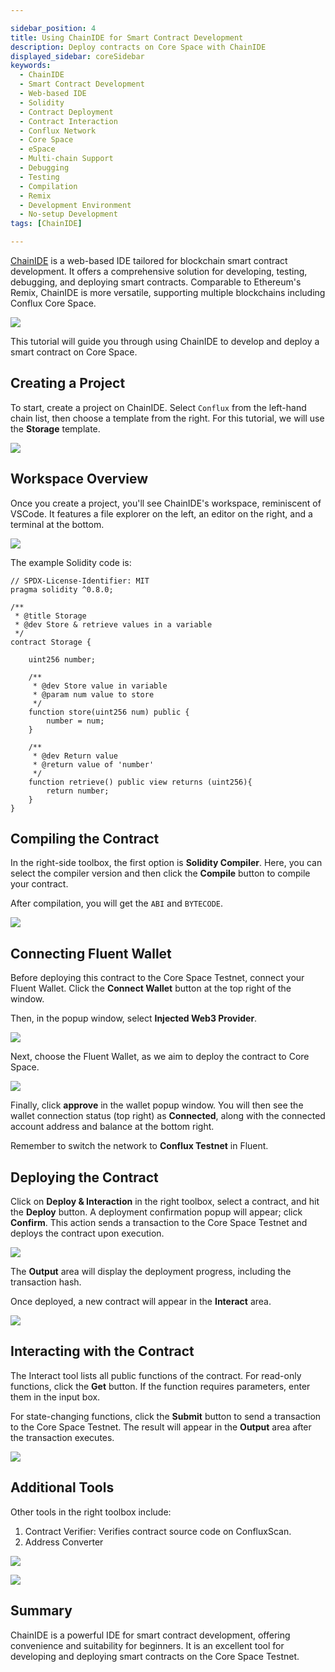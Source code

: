 ```yaml
---

sidebar_position: 4
title: Using ChainIDE for Smart Contract Development
description: Deploy contracts on Core Space with ChainIDE
displayed_sidebar: coreSidebar
keywords:
  - ChainIDE
  - Smart Contract Development
  - Web-based IDE
  - Solidity
  - Contract Deployment
  - Contract Interaction
  - Conflux Network
  - Core Space
  - eSpace
  - Multi-chain Support
  - Debugging
  - Testing
  - Compilation
  - Remix
  - Development Environment
  - No-setup Development
tags: [ChainIDE]

---
```


[ChainIDE](https://chainide.com/) is a web-based IDE tailored for blockchain smart contract development. It offers a comprehensive solution for developing, testing, debugging, and deploying smart contracts. Comparable to Ethereum's Remix, ChainIDE is more versatile, supporting multiple blockchains including Conflux Core Space.

![](./imgs/chainide/chainide.png)

This tutorial will guide you through using ChainIDE to develop and deploy a smart contract on Core Space.

## Creating a Project

To start, create a project on ChainIDE. Select `Conflux` from the left-hand chain list, then choose a template from the right. For this tutorial, we will use the **Storage** template.

![](./imgs/chainide/create-project.png)

## Workspace Overview

Once you create a project, you'll see ChainIDE's workspace, reminiscent of VSCode. It features a file explorer on the left, an editor on the right, and a terminal at the bottom.

![](./imgs/chainide/overview.jpg)

The example Solidity code is:

```solidity
// SPDX-License-Identifier: MIT
pragma solidity ^0.8.0;

/**
 * @title Storage
 * @dev Store & retrieve values in a variable
 */
contract Storage {

    uint256 number;

    /**
     * @dev Store value in variable
     * @param num value to store
     */
    function store(uint256 num) public {
        number = num;
    }

    /**
     * @dev Return value 
     * @return value of 'number'
     */
    function retrieve() public view returns (uint256){
        return number;
    }
}

```

## Compiling the Contract

In the right-side toolbox, the first option is **Solidity Compiler**. Here, you can select the compiler version and then click the **Compile** button to compile your contract.

After compilation, you will get the `ABI` and `BYTECODE`.

![](./imgs/chainide/compile.png)

## Connecting Fluent Wallet

Before deploying this contract to the Core Space Testnet, connect your Fluent Wallet. Click the **Connect Wallet** button at the top right of the window.

Then, in the popup window, select **Injected Web3 Provider**.

![](./imgs/chainide/connect-wallet-1.png)

Next, choose the Fluent Wallet, as we aim to deploy the contract to Core Space.

![](./imgs/chainide/connect-wallet-2.png)

Finally, click **approve** in the wallet popup window. You will then see the wallet connection status (top right) as **Connected**, along with the connected account address and balance at the bottom right.

Remember to switch the network to **Conflux Testnet** in Fluent.

## Deploying the Contract

Click on **Deploy & Interaction** in the right toolbox, select a contract, and hit the **Deploy** button. A deployment confirmation popup will appear; click **Confirm**. This action sends a transaction to the Core Space Testnet and deploys the contract upon execution.

![](./imgs/chainide/contract-deploy.png)

The **Output** area will display the deployment progress, including the transaction hash.

Once deployed, a new contract will appear in the **Interact** area.

![](./imgs/chainide/contract-interact.jpg)

## Interacting with the Contract

The Interact tool lists all public functions of the contract. For read-only functions, click the **Get** button. If the function requires parameters, enter them in the input box.

For state-changing functions, click the **Submit** button to send a transaction to the Core Space Testnet. The result will appear in the **Output** area after the transaction executes.

![](./imgs/chainide/interact-contract-change-state.png)

## Additional Tools

Other tools in the right toolbox include:

1. Contract Verifier: Verifies contract source code on ConfluxScan.
2. Address Converter

![](./imgs/chainide/contract-verifier.jpg)

![](./imgs/chainide/tool-address-converter.png)

## Summary

ChainIDE is a powerful IDE for smart contract development, offering convenience and suitability for beginners. It is an excellent tool for developing and deploying smart contracts on the Core Space Testnet.
